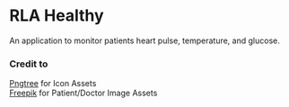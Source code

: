 # RLA Healthy
An application to monitor patients heart pulse, temperature, and glucose.

### Credit to
[Pngtree](https://pngtree.com/) for Icon Assets </br>
[Freepik](https://www.freepik.com/) for Patient/Doctor Image Assets
